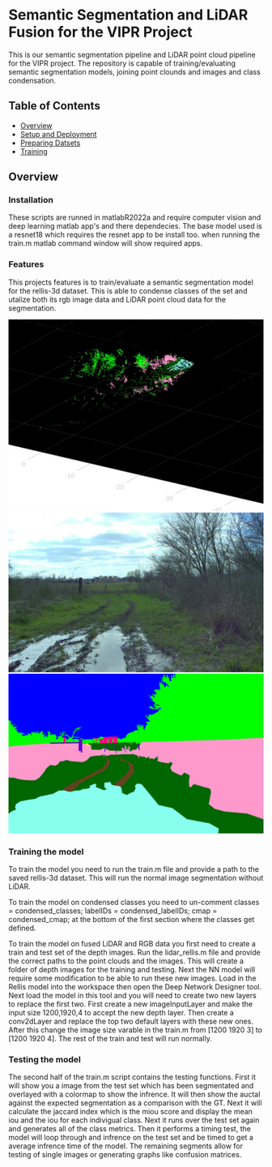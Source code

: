 # Semantic Segmentation and LiDAR Fusion for the VIPR Project
This is our semantic segmentation pipeline and LiDAR point cloud pipeline for the VIPR project. The repository is capable of training/evaluating semantic segmentation models, joining point clounds and images and class condensation. 


## Table of Contents
* [Overview](#overview)
* [Setup and Deployment](#setup-and-development)
* [Preparing Datsets](#preparing-datasets)
* [Training](#Training-the-model)

## Overview

### Installation
These scripts are runned in matlabR2022a and require computer vision and deep learning matlab app's and there dependecies. The base model used is a resnet18 which requires the resnet app to be install too. when running the train.m matlab command window will show required apps.

###

### Features
This projects features is to train/evaluate a semantic segmentation model for the rellis-3d dataset.  This is able to condense classes of the set and utalize both its rgb image data and LiDAR point cloud data for the segmentation.

![Alt text](images/point_cloud.jpg)
![Alt text](images/raw_img.jpg)
![Alt text](images/color_img.png)

### Training the model
To train the model you need to run the train.m file and provide a path to the saved rellis-3d dataset. This will run the normal image segmentation without LiDAR.

To train the model on condensed classes you need to un-comment 
classes = condensed_classes;
labelIDs = condensed_labelIDs;
cmap = condensed_cmap;
at the bottom of the first section where the classes get defined.

To train the model on fused LiDAR and RGB data you first need to create a train and test set of the depth images. Run the lidar_rellis.m file and provide the correct paths to the point clouds and the images.  This will create a folder of depth images for the training and testing. Next the NN model will require some modification to be able to run these new images.  Load in the Rellis model into the workspace then open the Deep Network Designer tool.  Next load the model in this tool and you will need to create two new layers to replace the first two.  First create a new imageInputLayer and make the input size 1200,1920,4 to accept the new depth layer.  Then create a conv2dLayer and replace the top two default layers with these new ones. After this change the image size varable in the train.m from [1200 1920 3] to [1200 1920 4]. The rest of the train and test will run normally.


### Testing the model
The second half of the train.m script contains the testing functions.  First it will show you a image from the test set which has been segmentated and overlayed with a colormap to show the infrence.  It will then show the auctal against the expected segmentation as a comparison with the GT. Next it will calculate the jaccard index which is the miou score and display the mean iou and the iou for each indivigual class.  Next it runs over the test set again and generates all of the class metrics. Then it performs a timing test, the model will loop through and infrence on the test set and be timed to get a average infrence time of the model.  The remaining segments allow for testing of single images or generating graphs like confusion matrices.

